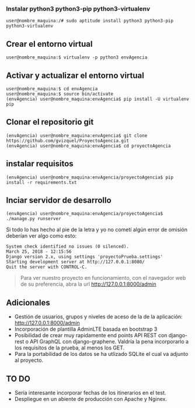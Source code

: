 ### Instalar python3 python3-pip python3-virtualenv ###

```console
user@nombre_maquina:/# sudo aptitude install python3 python3-pip python3-virtualenv
```

## Crear el entorno virtual ##

```console
user@nombre_maquina:$ virtualenv -p python3 envAgencia
```

## Activar y actualizar el entorno virtual ##

```console
user@nombre_maquina:$ cd envAgencia
user@nombre_maquina:$ source bin/activate
(envAgencia) user@nombre_maquina:envAgencia$ pip install -U virtualenv pip
```

## Clonar el repositorio git ##

```console
(envAgencia) user@nombre_maquina:envAgencia$ git clone https://github.com/gvizquel/ProyectoAgencia.git
(envAgencia) user@nombre_maquina:envAgencia$ cd proyectoAgencia
```

## instalar requisitos ##

```console
(envAgencia) user@nombre_maquina:envAgencia/proyectoAgencia$ pip install -r requirements.txt
```

## Inciar servidor de desarrollo ##

```console
(envAgencia) user@nombre_maquina:envAgencia/proyectoAgencia$ ./manage.py runserver
```

Si todo lo has hecho al pie de la letra y yo no cometí algún error de omisión deberían ver algo como esto:

```console
System check identified no issues (0 silenced).
March 25, 2018 - 12:15:56
Django version 2.x, using settings 'proyectoPrueba.settings'
Starting development server at http://127.0.0.1:8080/
Quit the server with CONTROL-C.
```

>Para ver nuestro proyecto en funcionamiento, con el navegador web de su preferencia, abra la url <http://127.0.0.1:8000/admin>

## Adicionales ##

* Gestión de usuarios, grupos y niveles de aceso de la de la aplicación: http://127.0.0.1:8000/admin
* Incorporación de plantilla AdminLTE basada en bootstrap 3
* Posibilidad de crear muy rapidamente end points API REST con django-rest o API GraphQL con django-graphene. Valdría la pena incorporarlo a los requisitos de la prueba, al menos los GET.
* Para la portabilidad de los datos se ha utlizado SQLite el cual va adjunto al proyecto.


## TO DO ##

* Sería interesante incorporar fechas de los itinerarios en el test.
* Despliegue en un abiente de producción con Apache y Nginex.